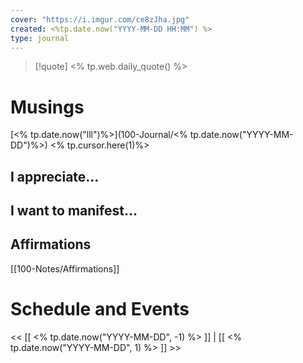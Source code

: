 ```yaml
---
cover: "https://i.imgur.com/ce8zJha.jpg"
created: <%tp.date.now("YYYY-MM-DD HH:MM") %>
type: journal
---
```

>[!quote] <% tp.web.daily_quote() %>

# Musings
[<% tp.date.now("lll")%>](100-Journal/<% tp.date.now("YYYY-MM-DD")%>)
<% tp.cursor.here(1)%>

## I appreciate...


## I want to manifest...


## Affirmations
[[100-Notes/Affirmations]]













# Schedule and Events




<< [[ <% tp.date.now("YYYY-MM-DD", -1) %> ]] | [[ <% tp.date.now("YYYY-MM-DD", 1) %> ]] >>
